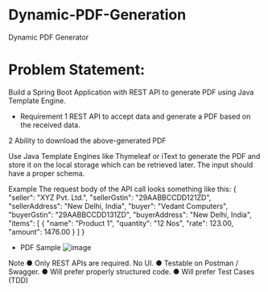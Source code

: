 # Dynamic-PDF-Generation
Dynamic PDF Generator

# Problem Statement:

Build a Spring Boot Application with REST API to generate PDF using Java Template Engine.

- Requirement
1 REST API to accept data and generate a PDF based on the received data.

2 Ability to download the above-generated PDF

Use Java Template Engines like Thymeleaf or iText to generate the PDF and store it on
the local storage which can be retrieved later. The input should have a proper schema.

Example
The request body of the API call looks something like this:
{
"seller": "XYZ Pvt. Ltd.",
"sellerGstin": "29AABBCCDD121ZD",
"sellerAddress": "New Delhi, India",
"buyer": "Vedant Computers",
"buyerGstin": "29AABBCCDD131ZD",
"buyerAddress": "New Delhi, India",
"items": [
{
"name": "Product 1",
"quantity": "12 Nos",
"rate": 123.00,
"amount": 1476.00
}
]
}

- PDF Sample
![image](https://user-images.githubusercontent.com/91825705/221169196-826e7769-c52f-4e24-a9c1-ac183349182e.png)


Note
● Only REST APIs are required. No UI.
● Testable on Postman / Swagger.
● Will prefer properly structured code.
● Will prefer Test Cases (TDD)

